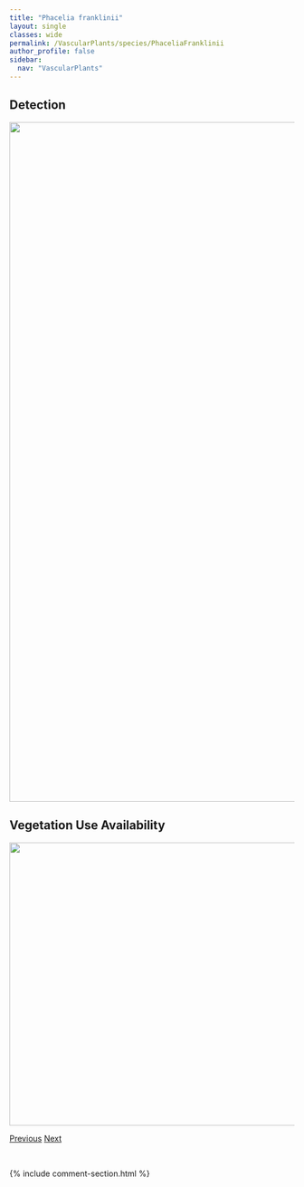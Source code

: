 ```yaml
---
title: "Phacelia franklinii"
layout: single
classes: wide
permalink: /VascularPlants/species/PhaceliaFranklinii
author_profile: false
sidebar:
  nav: "VascularPlants"
---
```


<h2>Detection</h2>

<a href="https://drive.google.com/uc?export=view&id=18Im4wHS8TvRZkIHx6z90_RObvi1Ti3-W">
<img src="https://drive.google.com/uc?export=view&id=18Im4wHS8TvRZkIHx6z90_RObvi1Ti3-W" height = "1200" width = "800">
</a>


<h2>Vegetation Use Availability</h2>

<a href="https://drive.google.com/uc?export=view&id=1BnpuZ68zirQDxKH5gpvtetU-7Rf6fU89">
<img src="https://drive.google.com/uc?export=view&id=1BnpuZ68zirQDxKH5gpvtetU-7Rf6fU89" height = "500" width = "1000">
</a>


<a href="/DevelopmentWebsite/VascularPlants/species/PetuniaxAtkinsiana" class="pagination--pager" title="Petunia x atkinsiana">Previous</a> <a href="/DevelopmentWebsite/VascularPlants/species/PhaceliaSericea" class="pagination--pager" title="Phacelia sericea">Next</a>

<p>&nbsp;</p>

{% include comment-section.html %}
